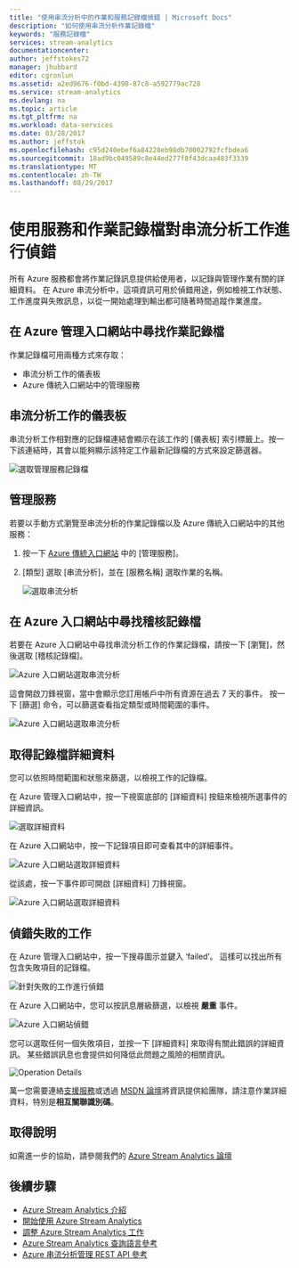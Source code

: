 ```yaml
---
title: "使用串流分析中的作業和服務記錄檔偵錯 | Microsoft Docs"
description: "如何使用串流分析作業記錄檔"
keywords: "服務記錄檔"
services: stream-analytics
documentationcenter: 
author: jeffstokes72
manager: jhubbard
editor: cgronlun
ms.assetid: a2ed9676-f0bd-4398-87c8-a592779ac728
ms.service: stream-analytics
ms.devlang: na
ms.topic: article
ms.tgt_pltfrm: na
ms.workload: data-services
ms.date: 03/28/2017
ms.author: jeffstok
ms.openlocfilehash: c95d240ebef6a84228eb98db70002792fcfbdea6
ms.sourcegitcommit: 18ad9bc049589c8e44ed277f8f43dcaa483f3339
ms.translationtype: MT
ms.contentlocale: zh-TW
ms.lasthandoff: 08/29/2017
---
```

# <a name="debug-stream-analytics-jobs-using-service-and-operation-logs"></a>使用服務和作業記錄檔對串流分析工作進行偵錯
所有 Azure 服務都會將作業記錄訊息提供給使用者，以記錄與管理作業有關的詳細資料。 在 Azure 串流分析中，這項資訊可用於偵錯用途，例如檢視工作狀態、工作進度與失敗訊息，以從一開始處理到輸出都可隨著時間追蹤作業進度。

## <a name="find-operation-logs-in-the-azure-management-portal"></a>在 Azure 管理入口網站中尋找作業記錄檔
作業記錄檔可用兩種方式來存取：  

* 串流分析工作的儀表板  
* Azure 傳統入口網站中的管理服務  

## <a name="dashboard-of-the-stream-analytics-job"></a>串流分析工作的儀表板
串流分析工作相對應的記錄檔連結會顯示在該工作的 [儀表板] 索引標籤上。按一下該連結時，其會以能夠顯示該特定工作最新記錄檔的方式來設定篩選器。

  ![選取管理服務記錄檔](./media/stream-analytics-operation-logs/01-stream-analytics-operation-logs.png)  

## <a name="management-services"></a>管理服務
若要以手動方式瀏覽至串流分析的作業記錄檔以及 Azure 傳統入口網站中的其他服務：

1. 按一下 [Azure 傳統入口網站](https://manage.windowsazure.com) 中的 [管理服務]。
2. [類型] 選取 [串流分析]，並在 [服務名稱] 選取作業的名稱。  
   
   ![選取串流分析](./media/stream-analytics-operation-logs/02-stream-analytics-operation-logs.png)  

## <a name="find-audit-logs-in-the-azure-portal"></a>在 Azure 入口網站中尋找稽核記錄檔
若要在 Azure 入口網站中尋找串流分析工作的作業記錄檔，請按一下 [瀏覽]，然後選取 [稽核記錄檔]。

  ![Azure 入口網站選取串流分析](./media/stream-analytics-operation-logs/06-stream-analytics-operation-logs.png)  

這會開啟刀鋒視窗，當中會顯示您訂用帳戶中所有資源在過去 7 天的事件。  按一下 [篩選]  命令，可以篩選查看指定類型或時間範圍的事件。

  ![Azure 入口網站選取串流分析](./media/stream-analytics-operation-logs/07-stream-analytics-operation-logs.png)  

## <a name="get-log-details"></a>取得記錄檔詳細資料
您可以依照時間範圍和狀態來篩選，以檢視工作的記錄檔。

在 Azure 管理入口網站中，按一下視窗底部的 [詳細資料]  按鈕來檢視所選事件的詳細資訊。 

  ![選取詳細資料](./media/stream-analytics-operation-logs/03-stream-analytics-operation-logs.png)  

在 Azure 入口網站中，按一下記錄項目即可查看其中的詳細事件。

  ![Azure 入口網站選取詳細資料](./media/stream-analytics-operation-logs/08-stream-analytics-operation-logs.png)  

從該處，按一下事件即可開啟 [詳細資料]  刀鋒視窗。

  ![Azure 入口網站選取詳細資料](./media/stream-analytics-operation-logs/09-stream-analytics-operation-logs.png)  

## <a name="debug-a-failed-job"></a>偵錯失敗的工作
在 Azure 管理入口網站中，按一下搜尋圖示並鍵入 ‘failed’。 這樣可以找出所有包含失敗項目的記錄檔。 

  ![針對失敗的工作進行偵錯](./media/stream-analytics-operation-logs/04-stream-analytics-operation-logs.png)  

在 Azure 入口網站中，您可以按訊息層級篩選，以檢視 **嚴重** 事件。

  ![Azure 入口網站偵錯](./media/stream-analytics-operation-logs/10-stream-analytics-operation-logs.png)  

您可以選取任何一個失敗項目，並按一下 [詳細資料]  來取得有關此錯誤的詳細資訊。  某些錯誤訊息也會提供如何降低此問題之風險的相關資訊。 

  ![Operation Details](./media/stream-analytics-operation-logs/05-stream-analytics-operation-logs.png)  

萬一您需要連絡[支援服務](https://azure.microsoft.com/support/options/)或透過 [MSDN 論壇](https://social.msdn.microsoft.com/Forums/en-US/home?forum=AzureStreamAnalytics)將資訊提供給團隊，請注意作業詳細資料，特別是**相互關聯識別碼**。 

## <a name="get-help"></a>取得說明
如需進一步的協助，請參閱我們的 [Azure Stream Analytics 論壇](https://social.msdn.microsoft.com/Forums/en-US/home?forum=AzureStreamAnalytics)

## <a name="next-steps"></a>後續步驟
* [Azure Stream Analytics 介紹](stream-analytics-introduction.md)
* [開始使用 Azure Stream Analytics](stream-analytics-real-time-fraud-detection.md)
* [調整 Azure Stream Analytics 工作](stream-analytics-scale-jobs.md)
* [Azure Stream Analytics 查詢語言參考](https://msdn.microsoft.com/library/azure/dn834998.aspx)
* [Azure 串流分析管理 REST API 參考](https://msdn.microsoft.com/library/azure/dn835031.aspx)

